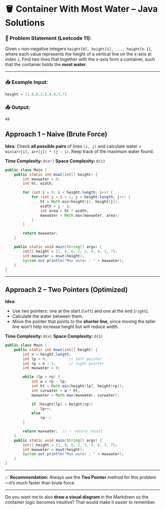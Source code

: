 
# 🪣 Container With Most Water – Java Solutions

### 🧠 **Problem Statement (Leetcode 11):**

Given `n` non-negative integers `height[0], height[1], ..., height[n-1]`, where each value represents the height of a vertical line on the x-axis at index `i`,
Find two lines that together with the x-axis form a container, such that the container holds the **most water**.

---

### 📥 Example Input:

```cpp
height = [1,8,6,2,5,4,8,3,7]
```

### 📤 Output:

```
49
```

## **Approach 1 – Naive (Brute Force)**

**Idea:**
Check **all possible pairs** of lines `(i, j)` and calculate water = `min(arr[i], arr[j]) * (j - i)`.
Keep track of the maximum water found.

**Time Complexity:** `O(n²)`
**Space Complexity:** `O(1)`

```java
public class Main {
    public static int mswt(int[] height) {
        int maxwater = 0;
        int ht, width;

        for (int i = 0; i < height.length; i++) {
            for (int j = i + 1; j < height.length; j++) {
                ht = Math.min(height[i], height[j]);
                width = j - i;
                int area = ht * width;
                maxwater = Math.max(maxwater, area);
            }
        }

        return maxwater;
    }

    public static void main(String[] args) {
        int[] height = {1, 8, 6, 2, 5, 4, 8, 3, 7};
        int maxwater = mswt(height);
        System.out.println("Max water : " + maxwater);
    }
}

```

---

## **Approach 2 – Two Pointers (Optimized)**

**Idea:**

* Use two pointers: one at the start (`left`) and one at the end (`right`).
* Calculate the water between them.
* Move the pointer that points to the **shorter line**, since moving the taller line won’t help increase height but will reduce width.

**Time Complexity:** `O(n)`
**Space Complexity:** `O(1)`

```java
public class Main {
    public static int mswt(int[] height) {
        int n = height.length;
        int lp = 0;          // left pointer
        int rp = n - 1;      // right pointer
        int maxwater = 0;

        while (lp < rp) {
            int w = rp - lp;
            int ht = Math.min(height[lp], height[rp]);
            int curwater = w * ht;
            maxwater = Math.max(maxwater, curwater);

            if (height[lp] < height[rp])
                lp++;
            else
                rp--;
        }

        return maxwater;  // ✅ return result
    }
    public static void main(String[] args) {
        int[] height = {1, 8, 6, 2, 5, 4, 8, 3, 7};
        int maxwater = mswt(height);
        System.out.println("Max water : " + maxwater);
    }
}

```

---

✅ **Recommendation:** Always use the **Two Pointer** method for this problem—it’s much faster than brute force.

---

Do you want me to also **draw a visual diagram** in the Markdown so the container logic becomes intuitive? That would make it easier to remember.

